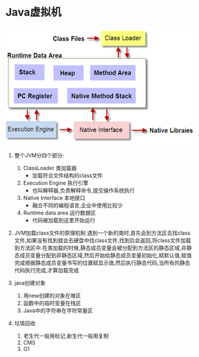 # Java虚拟机 #

![JVM 结构图](./image/jvm.png)

1. 整个JVM分四个部分:
    1. ClassLoader 类加载器
        - 加载符合文件结构的class文件
    2. Execution Engine 执行引擎
        - 也叫解释器,负责解释命令,提交操作系统执行
    3. Native Interface 本地接口
        - 融合不同的编程语言,企业中使用比较少
    4. Runtime data area 运行数据区
        - 代码被加载到这里开始运行
  
2. JVM加载class文件的原理机制
    遇到一个新的类时,首先会到方法区去找class文件,如果没有找到就会去硬盘中找class文件,找到后会返回,将class文件加载到方法区中.在类加载的时候,静态成员变量会被分配到方法区的静态区域,非静态成员变量分配到非静态区域,然后开始给静态成员变量初始化,赋默认值,赋值完成根据静态成员变量书写的位置赋显示值,然后执行静态代码,当所有的静态代码执行完成,才算加载完成

3. java创建对象
    1. 用new创建的对象在堆区
    2. 函数中的临时变量在栈区
    3. Java中的字符串在字符常量区

4. 垃圾回收
    1. 老生代一般用标记,新生代一般用复制
    2. CMS
    3. G1